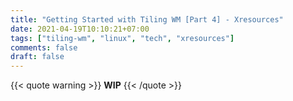 ```yaml
---
title: "Getting Started with Tiling WM [Part 4] - Xresources"
date: 2021-04-19T10:10:21+07:00
tags: ["tiling-wm", "linux", "tech", "xresources"]
comments: false
draft: false
---
```


{{< quote warning >}}
**WIP**
{{< /quote >}}
